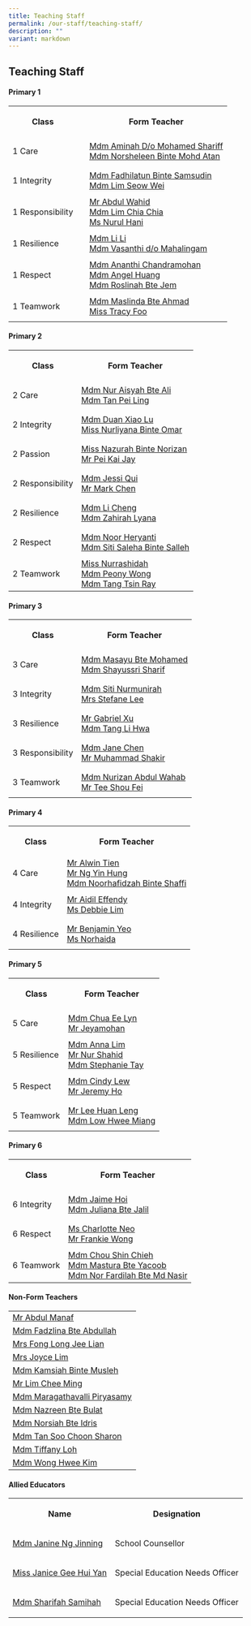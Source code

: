 ```yaml
---
title: Teaching Staff
permalink: /our-staff/teaching-staff/
description: ""
variant: markdown
---
```

<h2><strong>Teaching Staff</strong></h2>
<h4>Primary 1</h4>
<table style="minWidth: 75px">
<colgroup>
<col>
<col>
<col>
</colgroup>
<tbody>
<tr>
<th rowspan="1" colspan="1">
<p>Class</p>
</th>
<th rowspan="1" colspan="1">
<p></p>
</th>
<th rowspan="1" colspan="1">
<p>Form Teacher</p>
</th>
</tr>
<tr>
<td rowspan="1" colspan="1">
<p>1 Care</p>
</td>
<td rowspan="1" colspan="1">
<p></p>
</td>
<td rowspan="1" colspan="1">
	<a href="mailto:Aminah_Mohamed_Shariff@moe.edu.sg" rel="noopener noreferrer nofollow" target="_blank">Mdm Aminah D/o Mohamed Shariff</a><br>
<a href="mailto:norsheleen_mohamed_atan@moe.edu.sg" rel="noopener noreferrer nofollow" target="_blank">Mdm Norsheleen Binte Mohd Atan</a>
</td>
</tr>
<tr>
<td rowspan="1" colspan="1">
<p>1 Integrity</p>
</td>
<td rowspan="1" colspan="1">
<p></p>
</td>
<td rowspan="1" colspan="1">
<a href="mailto:fadhilatun_samsudin@moe.edu.sg" rel="noopener noreferrer nofollow" target="_blank">Mdm Fadhilatun Binte Samsudin </a>
<br><a href="mailto:lim_seow_wei@moe.edu.sg" rel="noopener noreferrer nofollow" target="_blank">Mdm Lim Seow Wei</a>
</td>
</tr>
<tr>
<td rowspan="1" colspan="1">
<p>1 Responsibility</p>
</td>
<td rowspan="1" colspan="1">
</td>
<td rowspan="1" colspan="1"> 
<a href="mailto:abdul_wahid_abdul_wahab@moe.edu.sg" rel="noopener noreferrer nofollow" target="_blank">Mr Abdul Wahid</a><br>
	<a href="mailto:lim_chia_chia@moe.edu.sg" rel="noopener noreferrer nofollow" target="_blank">Mdm Lim Chia Chia</a>
<br><a href="mailto:nurul_hani_effandi@moe.edu.sg" rel="noopener noreferrer nofollow" target="_blank">Ms Nurul Hani</a>
</td>
</tr>
<tr>
<td rowspan="1" colspan="1">
<p>1 Resilience</p>
</td>
<td rowspan="1" colspan="1">
<p></p>
</td>
<td rowspan="1" colspan="1">
<a href="mailto:li_li_b@moe.edu.sg" rel="noopener noreferrer nofollow" target="_blank">Mdm Li Li</a>
	<br><a href="mailto:vasanthi_mahalinggam@moe.edu.sg" rel="noopener noreferrer nofollow" target="_blank">Mdm Vasanthi d/o Mahalingam </a>
</td>
</tr>
<tr>
<td rowspan="1" colspan="1">
<p>1 Respect</p>
</td>
<td rowspan="1" colspan="1">
</td>
<td rowspan="1" colspan="1">
<a href="mailto:ananthi_chandramohan@moe.edu.sg" rel="noopener noreferrer nofollow" target="_blank">Mdm Ananthi Chandramohan</a><br>
<a href="mailto:Angel_Huang@schools.gov.sg" rel="noopener noreferrer nofollow" target="_blank">Mdm Angel Huang</a><br>
	<a href="mailto:roslinah_jem@moe.edu.sg" rel="noopener noreferrer nofollow" target="_blank">Mdm Roslinah Bte Jem</a>

</td>
</tr>
<tr>
<td rowspan="1" colspan="1">
<p>1 Teamwork</p>
</td>
<td rowspan="1" colspan="1">
</td>
<td rowspan="1" colspan="1">
<a href="mailto:maslinda_ahmad@moe.edu.sg" rel="noopener noreferrer nofollow" target="_blank">Mdm Maslinda Bte Ahmad</a>
<br><a href="mailto:foo_si_min@moe.edu.sg" rel="noopener noreferrer nofollow" target="_blank">Miss Tracy Foo</a>
</td>
</tr>
</tbody>
</table>
<h4>Primary 2</h4>
<table style="minWidth: 50px">
<colgroup>
<col>
<col>
</colgroup>
<tbody>
<tr>
<th rowspan="1" colspan="1">
<p>Class</p>
</th>
<th rowspan="1" colspan="1">
<p>Form Teacher</p>
</th>
</tr>
<tr>
<td rowspan="1" colspan="1">
<p>2 Care</p>
</td>
<td rowspan="1" colspan="1">
 <a href="mailto:nur_aisyah_ali@moe.edu.sg" rel="noopener noreferrer nofollow" target="_blank">Mdm Nur Aisyah Bte Ali</a><br>
<a href="mailto:tan_pei_ling_a@moe.edu.sg" rel="noopener noreferrer nofollow" target="_blank">Mdm Tan Pei Ling</a>
</td>
</tr>
<tr>
<td rowspan="1" colspan="1">
<p>2 Integrity</p>
</td>
<td rowspan="1" colspan="1">
<a href="mailto:duan_xiaolu@moe.edu.sg" rel="noopener noreferrer nofollow" target="_blank">Mdm Duan Xiao Lu</a>
	<br><a href="mailto:nurliyana_omar@moe.edu.sg" rel="noopener noreferrer nofollow" target="_blank">Miss Nurliyana Binte Omar</a> 
</td>
</tr>
<tr>
<td rowspan="1" colspan="1">
<p>2 Passion</p>
</td>
<td rowspan="1" colspan="1">
<a href="mailto:nazurah_norizan@moe.edu.sg" rel="noopener noreferrer nofollow" target="_blank">Miss Nazurah Binte Norizan</a><br>
<a href="mailto:peh_kai_jay@moe.edu.sg" rel="noopener noreferrer nofollow" target="_blank">Mr Pei Kai Jay</a>
</td>
</tr>
<tr>
<td rowspan="1" colspan="1">
<p>2 Responsibility</p>
</td>
<td rowspan="1" colspan="1">
<a href="mailto:qiu_jie_zhi@moe.edu.sg" rel="noopener noreferrer nofollow" target="_blank">Mdm Jessi Qui</a>
<br><a href="mailto:chen_chuangan_mark@moe.edu.sg" rel="noopener noreferrer nofollow" target="_blank">Mr Mark Chen</a>
</td>
</tr>
<tr>
<td rowspan="1" colspan="1">
<p>2 Resilience</p>
</td>
<td rowspan="1" colspan="1">
<a href="mailto:li_cheng@moe.edu.sg" rel="noopener noreferrer nofollow" target="_blank">Mdm Li Cheng</a>
<br>
	<a href="mailto:zahirah_lyana_mohd_khir@moe.edu.sg" rel="noopener noreferrer nofollow" target="_blank">Mdm Zahirah Lyana</a>
</td>
</tr>
<tr>
<td rowspan="1" colspan="1">
<p>2 Respect</p>
</td>
<td rowspan="1" colspan="1">
<a href="mailto:noor_heryanti_abdul_karim@moe.edu.sg" rel="noopener noreferrer nofollow" target="_blank">Mdm Noor Heryanti</a><br>
	<a href="mailto:siti_saleha_salleh_a@moe.edu.sg" rel="noopener noreferrer nofollow" target="_blank">Mdm Siti Saleha Binte Salleh</a>
</td>
</tr>
<tr>
<td rowspan="1" colspan="1">
<p>2 Teamwork</p>
</td>
<td rowspan="1" colspan="1">
	<a href="mailto:nurrashidah_norman@moe.edu.sg" rel="noopener noreferrer nofollow" target="_blank">Miss Nurrashidah</a>
<br><a href="mailto:wong_mau_tan_peony@moe.edu.sg" rel="noopener noreferrer nofollow" target="_blank">Mdm Peony Wong</a>
<br><a href="mailto:tang_tsin_ray@moe.edu.sg" rel="noopener noreferrer nofollow" target="_blank">Mdm Tang Tsin Ray</a>
</td>
</tr>
</tbody>
</table>
<h4>Primary 3</h4>
<table style="minWidth: 50px">
<colgroup>
<col>
<col>
</colgroup>
<tbody>
<tr>
<th rowspan="1" colspan="1">
<p>Class</p>
</th>
<th rowspan="1" colspan="1">
<p>Form Teacher</p>
</th>
</tr>
<tr>
<td rowspan="1" colspan="1">
<p>3 Care</p>
</td>
<td rowspan="1" colspan="1">
<a href="mailto:masayu_mohamed@moe.edu.sg" rel="noopener noreferrer nofollow" target="_blank">Mdm Masayu Bte Mohamed</a>
	<br><a href="mailto:Shayussri_Sharif_A@moe.edu.sg" rel="noopener noreferrer nofollow" target="_blank">Mdm Shayussri Sharif</a>
</td>
</tr>
<tr>
<td rowspan="1" colspan="1">
<p>3 Integrity</p>
</td>
<td rowspan="1" colspan="1">
<a href="mailto:Siti_Nurmunirah_mohd_Arsad@moe.edu.sg" rel="noopener noreferrer nofollow" target="_blank">Mdm Siti Nurmunirah </a>
<br><a href="mailto:tan_hugue_hwan_stefane@moe.edu.sg" rel="noopener noreferrer nofollow" target="_blank">Mrs Stefane Lee</a>
</td>
</tr>
<tr>
<td rowspan="1" colspan="1">
<p>3 Resilience</p>
</td>
<td rowspan="1" colspan="1">
<a href="mailto:xu_wei_gabriel@moe.edu.sg" rel="noopener noreferrer nofollow" target="_blank">Mr Gabriel Xu</a>
<br><a href="mailto:tang_li_hwa@moe.edu.sg" rel="noopener noreferrer nofollow" target="_blank">Mdm Tang Li Hwa</a>
</td>
</tr>
<tr>
<td rowspan="1" colspan="1">
<p>3 Responsibility</p>
</td>
<td rowspan="1" colspan="1">
<a href="mailto:chen_chai_ying@moe.edu.sg" rel="noopener noreferrer nofollow" target="_blank">Mdm Jane Chen</a>
<br><a href="mailto:Muhammad_Shakir_Sulaiman@moe.edu.sg" rel="noopener noreferrer nofollow" target="_blank">Mr Muhammad Shakir</a>
</td>
</tr>
<tr>
<td rowspan="1" colspan="1">
<p>3 Teamwork</p>
</td>
<td rowspan="1" colspan="1">
<a href="mailto:nurizan_abdul_wahab@moe.edu.sg" rel="noopener noreferrer nofollow" target="_blank">Mdm Nurizan Abdul Wahab</a>
<br><a href="mailto:tee_shou_fei@moe.edu.sg" rel="noopener noreferrer nofollow" target="_blank">Mr Tee Shou Fei</a>
</td>
</tr>
</tbody>
</table>
<h4>Primary 4</h4>
<table style="minWidth: 50px">
<colgroup>
<col>
<col>
</colgroup>
<tbody>
<tr>
<th rowspan="1" colspan="1">
<p>Class</p>
</th>
<th rowspan="1" colspan="1">
<p>Form Teacher</p>
</th>
</tr>
<tr>
<td rowspan="1" colspan="1">
<p>4 Care</p>
</td>
<td rowspan="1" colspan="1">
<a href="mailto:alwin_tien_der_wei@moe.edu.sg" rel="noopener noreferrer nofollow" target="_blank">Mr Alwin Tien</a>
<br><a href="mailto:ng_yin_hung@moe.edu.sg" rel="noopener noreferrer nofollow" target="_blank">Mr Ng Yin Hung </a><br>
	<a href="mailto:noorhafidzah_shaffi@moe.edu.sg" rel="noopener noreferrer nofollow" target="_blank">Mdm Noorhafidzah Binte Shaffi </a>
</td>
</tr>
<tr>
<td rowspan="1" colspan="1">
<p>4 Integrity</p>
</td>
<td rowspan="1" colspan="1">
<a href="mailto:Aidil_effendy_md_said@moe.edu.sg" rel="noopener noreferrer nofollow" target="_blank">Mr Aidil Effendy</a>
<br><a href="mailto:lim_lee_yong@moe.edu.sg" rel="noopener noreferrer nofollow" target="_blank">Ms Debbie Lim</a>
</td>
</tr>
<tr>
<td rowspan="1" colspan="1">
<p>4 Resilience</p>
</td>
<td rowspan="1" colspan="1">
<a href="mailto:yeo_kim_chiau_benjamin@moe.edu.sg" rel="noopener noreferrer nofollow" target="_blank">Mr Benjamin Yeo </a>
<br><a href="mailto:norhaida_kamaludin@moe.edu.sg" rel="noopener noreferrer nofollow" target="_blank">Ms Norhaida</a>
</td>
</tr>
</tbody>
</table>
<h4>Primary 5</h4>
<table style="minWidth: 50px">
<colgroup>
<col>
<col>
</colgroup>
<tbody>
<tr>
<th rowspan="1" colspan="1">
<p>Class</p>
</th>
<th rowspan="1" colspan="1">
<p>Form Teacher</p>
</th>
</tr>
<tr>
<td rowspan="1" colspan="1">
<p>5 Care</p>
</td>
<td rowspan="1" colspan="1">
<a href="mailto:chua_ee_lyn@moe.edu.sg" rel="noopener noreferrer nofollow" target="_blank">Mdm Chua Ee Lyn </a>
<br><a href="mailto:jeyamohan_ramasami@moe.edu.sg" rel="noopener noreferrer nofollow" target="_blank">Mr Jeyamohan</a>
</td>
</tr>
<tr>
<td rowspan="1" colspan="1">
<p>5 Resilience</p>
</td>
<td rowspan="1" colspan="1">
	<a href="mailto:anna_lim_lin_lin@moe.edu.sg" rel="noopener noreferrer nofollow" target="_blank">Mdm Anna Lim</a>
<br><a href="mailto:nur_shahid_ahmad@moe.edu.sg" rel="noopener noreferrer nofollow" target="_blank">Mr Nur Shahid</a>
<br><a href="mailto:tay_wan_boon@moe.edu.sg" rel="noopener noreferrer nofollow" target="_blank">Mdm Stephanie Tay</a>
</td>
</tr>
<tr>
<td rowspan="1" colspan="1">
<p>5 Respect</p>
</td>
<td rowspan="1" colspan="1">
<a href="mailto:lew_nyet_mee@moe.edu.sg" rel="noopener noreferrer nofollow" target="_blank">Mdm Cindy Lew</a><br>
<a href="mailto:ho_kwai_ming@moe.edu.sg" rel="noopener noreferrer nofollow" target="_blank">Mr Jeremy Ho</a>
</td>
</tr>
<tr>
<td rowspan="1" colspan="1">
<p>5 Teamwork</p>
</td>
<td rowspan="1" colspan="1">
<a href="mailto:lee_huan_leng@moe.edu.sg" rel="noopener noreferrer nofollow" target="_blank">Mr Lee Huan Leng</a><br>
	<a href="mailto:low_hwee_miang_a@moe.edu.sg" rel="noopener noreferrer nofollow" target="_blank">Mdm Low Hwee Miang</a>
</td>
</tr>
</tbody>
</table>
<h4>Primary 6</h4>
<table style="minWidth: 50px">
<colgroup>
<col>
<col>
</colgroup>
<tbody>
<tr>
<th rowspan="1" colspan="1">
<p>Class</p>
</th>
<th rowspan="1" colspan="1">
<p>Form Teacher</p>
</th>
</tr>
<tr>
<td rowspan="1" colspan="1">
<p>6 Integrity</p>
</td>
<td rowspan="1" colspan="1">
<a href="mailto:hoi_hui_yee_jaime@moe.edu.sgg" rel="noopener noreferrer nofollow" target="_blank">Mdm Jaime Hoi</a>
	<br>
<a href="mailto:juliana_jalil@moe.edu.sg" rel="noopener noreferrer nofollow" target="_blank">Mdm Juliana Bte Jalil</a>
</td>
</tr>
<tr>
<td rowspan="1" colspan="1">
<p>6 Respect</p>
</td>
<td rowspan="1" colspan="1">
<a href="mailto:neo_jia_hwee@moe.edu.sg" rel="noopener noreferrer nofollow" target="_blank">Ms Charlotte Neo</a>
<br><a href="mailto:wong_hoe_syan@moe.edu.sg" rel="noopener noreferrer nofollow" target="_blank">Mr Frankie Wong</a>
</td>
</tr>
<tr>
<td rowspan="1" colspan="1">
<p>6 Teamwork</p>
</td>
<td rowspan="1" colspan="1">
<a href="mailto:chou_shin_chieh@moe.edu.sg" rel="noopener noreferrer nofollow" target="_blank">Mdm Chou Shin Chieh</a>
<br><a href="mailto:Mastura_YAACOB@moe.edu.sg" rel="noopener noreferrer nofollow" target="_blank">Mdm Mastura Bte Yacoob</a>
<br>
<a href="mailto:nor_fardilah_mohamed_nasir@moe.edu.sg" rel="noopener noreferrer nofollow" target="_blank">Mdm Nor Fardilah Bte Md Nasir</a> 
</td>
</tr>
</tbody>
</table>
<h4>Non-Form Teachers</h4>
<table style="minWidth: 25px">
<colgroup>
<col>
</colgroup>
<tbody>
<tr>
<td rowspan="1" colspan="1">
<a href="mailto:ABDUL_MANAF_B_AHMAD_A@moe.edu.sg" rel="noopener noreferrer nofollow" target="_blank">Mr Abdul Manaf</a>
</td>
</tr>
<tr>
<td rowspan="1" colspan="1">
<a href="mailto:fadzlina_abdullah@moe.edu.sg" rel="noopener noreferrer nofollow" target="_blank">Mdm Fadzlina Bte Abdullah</a>
</td>
</tr>
<tr>
<td rowspan="1" colspan="1">
<a href="mailto:long_jee_lian@moe.edu.sg" rel="noopener noreferrer nofollow" target="_blank">Mrs Fong Long Jee Lian</a>
</td>
</tr>
<tr>
<td rowspan="1" colspan="1">
<a href="mailto:Lim_Sheng_Yong_Joyce_B@moe.edu.sg" rel="noopener noreferrer nofollow" target="_blank">Mrs Joyce Lim</a>
</td>
</tr>
<tr>
<td rowspan="1" colspan="1">
<a href="mailto:kamsiah_musleh@moe.edu.sg" rel="noopener noreferrer nofollow" target="_blank">Mdm Kamsiah Binte Musleh</a>
</td>
</tr>
<tr>
<td rowspan="1" colspan="1">
<a href="mailto:lim_chee_ming@moe.edu.sg" rel="noopener noreferrer nofollow" target="_blank">Mr Lim Chee Ming</a>
</td>
</tr>
<tr>
<td rowspan="1" colspan="1">
<a href="mailto:maragathavalli_piryasamy@moe.edu.sg" rel="noopener noreferrer nofollow" target="_blank">Mdm Maragathavalli Piryasamy</a>
</td>
</tr>
<tr>
<td rowspan="1" colspan="1">
<a href="mailto:nazreen_bulat@moe.edu.sg" rel="noopener noreferrer nofollow" target="_blank">Mdm Nazreen Bte Bulat</a>
</td>
</tr>
<tr>
<td rowspan="1" colspan="1">
<a href="mailto:norsiah_idris@moe.edu.sg" rel="noopener noreferrer nofollow" target="_blank">Mdm Norsiah Bte Idris</a>
</td>
</tr>
<tr>
<td rowspan="1" colspan="1">
<a href="mailto:tan_soon_choon@moe.edu.sg" rel="noopener noreferrer nofollow" target="_blank">Mdm Tan Soo Choon Sharon</a>
</td>
</tr>
<tr>
<td rowspan="1" colspan="1">
<a href="mailto:tiffany_loh@moe.edu.sg" rel="noopener noreferrer nofollow" target="_blank">Mdm Tiffany Loh</a>
</td>
</tr>
<tr>
<td rowspan="1" colspan="1">
	<a href="mailto:wong_hwee_kim@moe.edu.sg" rel="noopener noreferrer nofollow" target="_blank">Mdm Wong Hwee Kim</a>
</td>
</tr>
</tbody>
</table>
<h4>Allied Educators</h4>
<table style="minWidth: 50px">
<colgroup>
<col>
<col>
</colgroup>
<tbody>
<tr>
<th rowspan="1" colspan="1">
<p>Name</p>
</th>
<th rowspan="1" colspan="1">
<p>Designation</p>
</th>
</tr>
<tr>
<td rowspan="1" colspan="1">
<a href="mailto:ng_jinning_janine@moe.edu.sg" rel="noopener noreferrer nofollow" target="_blank">Mdm Janine Ng Jinning</a>
</td>
<td rowspan="1" colspan="1">
<p>School Counsellor</p>
</td>
</tr>
<tr>
<td rowspan="1" colspan="1">
<a href="mailto:gee_hui_yan_janice@moe.edu.sg" rel="noopener noreferrer nofollow" target="_blank">Miss Janice Gee Hui Yan</a>

</td>
<td rowspan="1" colspan="1">
<p>Special Education Needs Officer</p>
</td>
</tr>
<tr>
<td rowspan="1" colspan="1">
<a href="mailto:sharifah_samihah@moe.edu.sg" rel="noopener noreferrer nofollow" target="_blank">Mdm Sharifah Samihah</a>
</td>
<td rowspan="1" colspan="1">
<p>Special Education Needs Officer</p>
</td>
</tr>
</tbody>
</table>
<p></p>